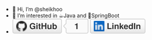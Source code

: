 - 👋 Hi, I’m @sheikhoo
- 👀 I’m interested in ☕︎Java and 🍃SpringBoot
- <a href="https://github.com/sheikhoo"><img src="imgs/github.svg" alt="GitHub"></a> <a href="https://www.linkedin.com/in/sheikhoo"><img src="imgs/linkedin.svg" alt="LinkedIn"></a>
<!-- - 🌱 I’m currently learning ...
- 💞️ I’m looking to collaborate on ...
- 📫 How to reach me ... -->

<!---
sheikhoo/sheikhoo is a ✨ special ✨ repository because its `README.md` (this file) appears on your GitHub profile.
You can click the Preview link to take a look at your changes.
--->
